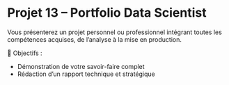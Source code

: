 # Projet 13 – Portfolio Data Scientist

Vous présenterez un projet personnel ou professionnel intégrant toutes les compétences acquises, de l’analyse à la mise en production.

🔧 Objectifs :
- Démonstration de votre savoir-faire complet
- Rédaction d’un rapport technique et stratégique
